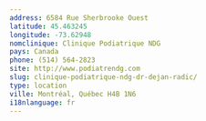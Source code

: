 ```yaml
---
address: 6584 Rue Sherbrooke Ouest
latitude: 45.463245
longitude: -73.62948
nomclinique: Clinique Podiatrique NDG
pays: Canada
phone: (514) 564-2823
site: http://www.podiatrendg.com
slug: clinique-podiatrique-ndg-dr-dejan-radic/
type: location
ville: Montréal, Québec H4B 1N6
i18nlanguage: fr
---
```



